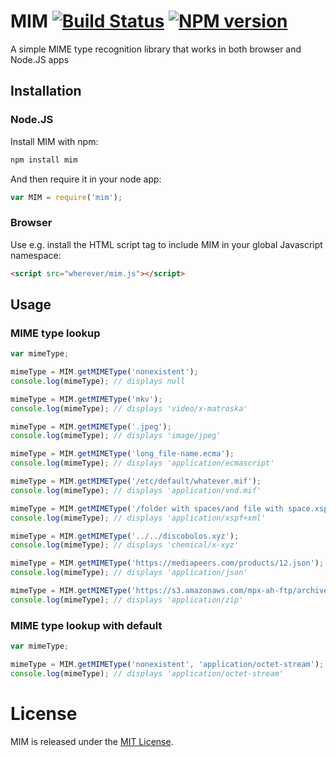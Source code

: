 # MIM [![Build Status](https://travis-ci.org/mediapeers/mim.png?branch=master)](https://travis-ci.org/mediapeers/mim) [![NPM version](https://badge.fury.io/js/mim.png)](http://badge.fury.io/js/mim)

A simple MIME type recognition library that works in both browser and Node.JS apps

## Installation

### Node.JS


Install MIM with npm:

```bash
npm install mim
```

And then require it in your node app:

```javascript
var MIM = require('mim');
```

### Browser

Use e.g. install the HTML script tag to include MIM in your global Javascript namespace:

```html
<script src="wherever/mim.js"></script>
```

## Usage


### MIME type lookup

```javascript
var mimeType;

mimeType = MIM.getMIMEType('nonexistent');
console.log(mimeType); // displays null

mimeType = MIM.getMIMEType('mkv');
console.log(mimeType); // displays 'video/x-matroska'

mimeType = MIM.getMIMEType('.jpeg');
console.log(mimeType); // displays 'image/jpeg'

mimeType = MIM.getMIMEType('long_file-name.ecma');
console.log(mimeType); // displays 'application/ecmascript'

mimeType = MIM.getMIMEType('/etc/default/whatever.mif');
console.log(mimeType); // displays 'application/vnd.mif'

mimeType = MIM.getMIMEType('/folder with spaces/and file with space.xspf');
console.log(mimeType); // displays 'application/xspf+xml'

mimeType = MIM.getMIMEType('../../discobolos.xyz');
console.log(mimeType); // displays 'chemical/x-xyz'

mimeType = MIM.getMIMEType('https://mediapeers.com/products/12.json');
console.log(mimeType); // displays 'application/json'

mimeType = MIM.getMIMEType('https://s3.amazonaws.com/mpx-ah-ftp/archive_2.zip?token=hello-world');
console.log(mimeType); // displays 'application/zip'
```

### MIME type lookup with default

```javascript
var mimeType;

mimeType = MIM.getMIMEType('nonexistent', 'application/octet-stream');
console.log(mimeType); // displays 'application/octet-stream'
```

# License

MIM is released under the [MIT License](./LICENSE.md).
